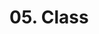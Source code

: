 # 05. Class

<show-structure for="procedure" />

<procedure title="Class">
<code-block src="/Language/typescript/Core/06_class/01_class.ts" lang="typescript"/>
</procedure>

<procedure title="accessModifier">
<code-block src="/Language/typescript/Core/06_class/02_accessModifier.ts" lang="typescript"/>
</procedure>